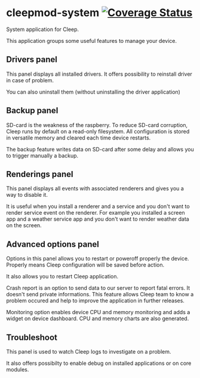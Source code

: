 # cleepmod-system [![Coverage Status](https://coveralls.io/repos/github/tangb/cleepmod-system/badge.svg?branch=master)](https://coveralls.io/github/tangb/cleepmod-system?branch=master)

System application for Cleep.

This application groups some useful features to manage your device.

## Drivers panel

This panel displays all installed drivers. It offers possibility to reinstall driver in case of problem.

You can also uninstall them (without uninstalling the driver application)

## Backup panel

SD-card is the weakness of the raspberry. To reduce SD-card corruption, Cleep runs by default on a read-only filesystem.
All configuration is stored in versatile memory and cleared each time device restarts.

The backup feature writes data on SD-card after some delay and allows you to trigger manually a backup.

## Renderings panel

This panel displays all events with associated renderers and gives you a way to disable it.

It is useful when you install a renderer and a service and you don't want to render service event on the renderer.
For example you installed a screen app and a weather service app and you don't want to render weather data on the screen.
 
## Advanced options panel

Options in this panel allows you to restart or poweroff properly the device.
Properly means Cleep configuration will be saved before action.

It also allows you to restart Cleep application.

Crash report is an option to send data to our server to report fatal errors. It doesn't send private informations.
This feature allows Cleep team to know a problem occured and help to improve the application in further releases.

Monitoring option enables device CPU and memory monitoring and adds a widget on device dashboard. CPU and memory charts are also generated.

## Troubleshoot

This panel is used to watch Cleep logs to investigate on a problem.

It also offers possibilty to enable debug on installed applications or on core modules.

